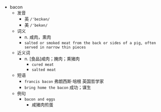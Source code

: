 - bacon
  - 发音
    - 英 `/'beɪkən/`
    - 美 `/'bekən/`
  - 词义
    - n. 咸肉，熏肉
    - `salted or smoked meat from the back or sides of a pig, often served in narrow thin pieces`
  - 近义词
    - n. [食品]咸肉；腌肉；熏猪肉
      - `cured meat`
      - `salted meat`
  - 短语
    - `francis bacon` 弗朗西斯·培根 英国哲学家 
    - `bring home the bacon` 成功；谋生 
  - 例句
    - `bacon and eggs`
      - 咸猪肉煎蛋

